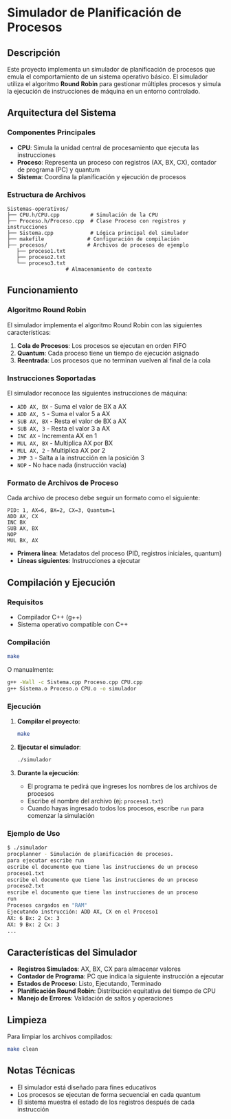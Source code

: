 # Simulador de Planificación de Procesos

## Descripción

Este proyecto implementa un simulador de planificación de procesos que emula el comportamiento de un sistema operativo básico. El simulador utiliza el algoritmo **Round Robin** para gestionar múltiples procesos y simula la ejecución de instrucciones de máquina en un entorno controlado.


## Arquitectura del Sistema

### Componentes Principales

- **CPU**: Simula la unidad central de procesamiento que ejecuta las instrucciones
- **Proceso**: Representa un proceso con registros (AX, BX, CX), contador de programa (PC) y quantum
- **Sistema**: Coordina la planificación y ejecución de procesos

### Estructura de Archivos

```
Sistemas-operativos/
├── CPU.h/CPU.cpp          # Simulación de la CPU
├── Proceso.h/Proceso.cpp  # Clase Proceso con registros y instrucciones
├── Sistema.cpp            # Lógica principal del simulador
├── makefile              # Configuración de compilación
├── procesos/             # Archivos de procesos de ejemplo
   ├── proceso1.txt
   ├── proceso2.txt
   └── proceso3.txt
                   # Almacenamiento de contexto
```

## Funcionamiento

### Algoritmo Round Robin

El simulador implementa el algoritmo Round Robin con las siguientes características:

1. **Cola de Procesos**: Los procesos se ejecutan en orden FIFO
2. **Quantum**: Cada proceso tiene un tiempo de ejecución asignado
3. **Reentrada**: Los procesos que no terminan vuelven al final de la cola

### Instrucciones Soportadas

El simulador reconoce las siguientes instrucciones de máquina:

- `ADD AX, BX` - Suma el valor de BX a AX
- `ADD AX, 5` - Suma el valor 5 a AX
- `SUB AX, BX` - Resta el valor de BX a AX
- `SUB AX, 3` - Resta el valor 3 a AX
- `INC AX` - Incrementa AX en 1
- `MUL AX, BX` - Multiplica AX por BX
- `MUL AX, 2` - Multiplica AX por 2
- `JMP 3` - Salta a la instrucción en la posición 3
- `NOP` - No hace nada (instrucción vacía)

### Formato de Archivos de Proceso

Cada archivo de proceso debe seguir un formato como el siguiente:

```
PID: 1, AX=6, BX=2, CX=3, Quantum=1
ADD AX, CX
INC BX
SUB AX, BX
NOP
MUL BX, AX
```

- **Primera línea**: Metadatos del proceso (PID, registros iniciales, quantum)
- **Líneas siguientes**: Instrucciones a ejecutar

## Compilación y Ejecución

### Requisitos

- Compilador C++ (g++)
- Sistema operativo compatible con C++

### Compilación

```bash
make
```

O manualmente:

```bash
g++ -Wall -c Sistema.cpp Proceso.cpp CPU.cpp
g++ Sistema.o Proceso.o CPU.o -o simulador
```

### Ejecución

1. **Compilar el proyecto**:
   ```bash
   make
   ```

2. **Ejecutar el simulador**:
   ```bash
   ./simulador
   ```

3. **Durante la ejecución**:
   - El programa te pedirá que ingreses los nombres de los archivos de procesos
   - Escribe el nombre del archivo (ej: `proceso1.txt`)
   - Cuando hayas ingresado todos los procesos, escribe `run` para comenzar la simulación

### Ejemplo de Uso

```bash
$ ./simulador
procplanner - Simulación de planificación de procesos.
para ejecutar escribe run
escribe el documento que tiene las instrucciones de un proceso
proceso1.txt
escribe el documento que tiene las instrucciones de un proceso
proceso2.txt
escribe el documento que tiene las instrucciones de un proceso
run
Procesos cargados en "RAM"
Ejecutando instrucción: ADD AX, CX en el Proceso1
AX: 6 Bx: 2 Cx: 3
AX: 9 Bx: 2 Cx: 3
...
```

## Características del Simulador

- **Registros Simulados**: AX, BX, CX para almacenar valores
- **Contador de Programa**: PC que indica la siguiente instrucción a ejecutar
- **Estados de Proceso**: Listo, Ejecutando, Terminado
- **Planificación Round Robin**: Distribución equitativa del tiempo de CPU
- **Manejo de Errores**: Validación de saltos y operaciones

## Limpieza

Para limpiar los archivos compilados:

```bash
make clean
```

## Notas Técnicas

- El simulador está diseñado para fines educativos
- Los procesos se ejecutan de forma secuencial en cada quantum
- El sistema muestra el estado de los registros después de cada instrucción
